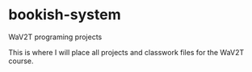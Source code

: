 # bookish-system
WaV2T programing projects

This is where I will place all projects and classwork files for the WaV2T course.
